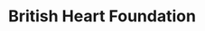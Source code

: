 ---
title: "British Heart Foundation"
url: /great-yarmouth/british-heart-foundation-market-place/
shop: Gebrauchtwaren
---